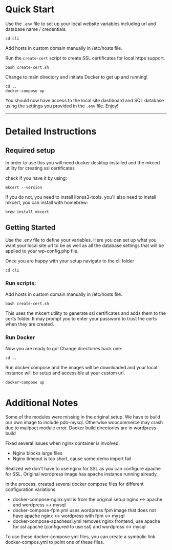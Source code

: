 # Quick Start

Use the `.env` file to set up your local website variables including url and database name / credentials.

    cd cli

Add hosts in custom domain manually in /etc/hosts file.

Run the `create-cert` script to create SSL certificates for local https support.

    bash create-cert.sh

Change to main directory and initiate Docker to get up and running!

    cd ..
    docker-compose up

You should now have access to the local site dashboard and SQL database using the settings you provided in the `.env` file. Enjoy!

------

# Detailed Instructions

## Required setup

In order to use this you will need docker desktop installed and the mkcert utility for creating ssl certificates

check if you have it by using:

    mkcert --version

if you do not, you need to install libnss3-tools.
you'll also need to install mkcert, you can install with homebrew:

    brew install mkcert

## Getting Started

Use the .env file to define your variables. Here you can set up what you want your local site url to be as well as all the database settings that will be applied to your wp-config.php file.

Once you are happy with your setup navigate to the cli folder

    cd cli

### Run scripts:

Add hosts in custom domain manually in /etc/hosts file.

    bash create-cert.sh

This uses the mkcert utility to generate ssl certificates and adds them to the certs folder. It may prompt you to enter your password to trust the certs when they are created.

### Run Docker

Now you are ready to go! Change directories back one:

    cd ..

Run docker compose and the images will be downloaded and your local instance will be setup and accessible at your custom url.

    docker-compose up


# Additional Notes

Some of the modules were missing in the original setup.  We have to build our
own image to include pdo-mysql.  Otherwise woocommerce may crash due to
mailpoet module error.  Docker build directories are in wordpress-build

Fixed several issues when nginx container is involved.
 - Nginx blocks large files
 - Nginx timeout is too short, cause some demo import fail

Realized we don't have to use nginx for SSL as you can configure apache
for SSL.  Original wordpress image has apache instance running already.

In the process, created several docker compose files for different configuration
variations
 - docker-compose-nginx.yml is from the original setup
    nginx <-> apache and wordpress <-> mysql
 - docker-compose-fpm.yml uses wordpress fpm image that does not have apache
    nginx <-> wordpress with fpm <-> mysql
 - docker-compose-apachessl.yml removes nginx frontend, use apache for ssl
    apache (configured to use ssl) and wordpress <-> mysql

To use these docker-compose yml files, you can create a symbolic link docker-compos.yml to point one of these files.
